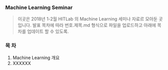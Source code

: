 ### Machine Learning Seminar ###
> 이곳은 2018년 1-2월 HITLab 의 Machine Learning 세미나 자료르 모아둔 곳입니다.
> 발표 목차에 따라 번호.제목.md 형식으로 파일을 업로드하고 아래에 목차를 업데이트 할 수 있도록.

### 목 차 ###

1. Machine Learning 개요
2. XXXXXX
